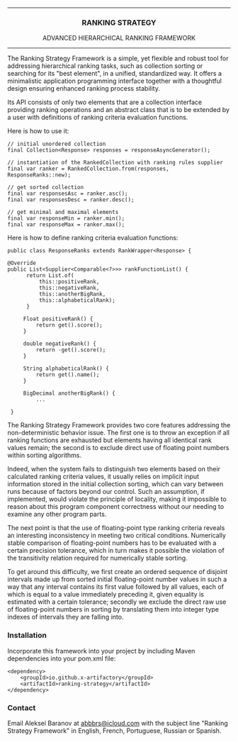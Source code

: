 <!-- PROJECT LOGO -->
<br/>
<div align="center">
 <hr>
<h3 align="center">RANKING STRATEGY</h3>
  <p align="center">ADVANCED HIERARCHICAL RANKING FRAMEWORK<br/>
 <hr>
</div>

<!-- ABOUT THE PROJECT -->

The Ranking Strategy Framework is a simple, yet flexible and robust tool for addressing hierarchical ranking tasks, such as collection sorting or searching for its "best element", in a unified, standardized way. It offers a minimalistic application programming interface together with a thoughtful design ensuring enhanced ranking process stability.

Its API consists of only two elements that are a collection interface providing ranking operations and an abstract class that is to be extended by a user with definitions of ranking criteria evaluation functions.

Here is how to use it:
```
// initial unordered collection 
final Collection<Response> responses = responseAsyncGenerator();

// instantiation of the RankedCollection with ranking rules supplier 
final var ranker = RankedCollection.from(responses, ResponseRanks::new);

// get sorted collection
final var responsesAsc = ranker.asc();
final var responsesDesc = ranker.desc();

// get minimal and maximal elements
final var responseMin = ranker.min();
final var responseMax = ranker.max();
```

Here is how to define ranking criteria evaluation functions:

```
public class ResponseRanks extends RankWrapper<Response> {

@Override
public List<Supplier<Comparable<?>>> rankFunctionList() {
      return List.of(
          this::positiveRank,
          this::negativeRank,
          this::anotherBigRank,
          this::alphabeticalRank);
      }

     Float positiveRank() {
         return get().score();
     }

     double negativeRank() {
         return -get().score();
     }

     String alphabeticalRank() {
         return get().name();
     }

     BigDecimal anotherBigRank() {
         ...

 }
```
The Ranking Strategy Framework provides two core features addressing the non-deterministic behavior issue. The first one is to throw an exception if all ranking functions are exhausted but elements having all identical rank values remain; the second is to exclude direct use of floating point numbers within sorting algorithms.

Indeed, when the system fails to distinguish two elements based on their calculated ranking criteria values, it usually relies on implicit input information stored in the initial collection sorting, which can vary between runs because of factors beyond our control. Such an assumption, if implemented, would violate the principle of locality, making it impossible to reason about this program component correctness without our needing to examine any other program parts.

The next point is that the use of floating-point type ranking criteria reveals an interesting inconsistency in meeting two critical conditions. Numerically stable comparison of floating-point numbers has to be evaluated with a certain precision tolerance, which in turn makes it possible the violation of the transitivity relation required for numerically stable sorting.

To get around this difficulty, we first create an ordered sequence of disjoint intervals made up from sorted initial floating-point number values in such a way that any interval contains its first value followed by all values, each of which is equal to a value immediately preceding it, given equality is estimated with a certain tolerance; secondly we exclude the direct raw use of floating-point numbers in sorting by translating them into integer type indexes of intervals they are falling into.

### Installation

Incorporate this framework into your project by including Maven dependencies into your pom.xml file:
```
<dependency>
	<groupId>io.github.x-artifactory</groupId>
	<artifactId>ranking-strategy</artifactId>
</dependency>
```


<!-- CONTACT -->
### Contact

Email Aleksei Baranov at abbbrs@icloud.com with the subject line "Ranking Strategy Framework" in English, French, Portuguese, Russian or Spanish.  